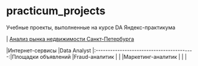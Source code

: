 # practicum_projects
Учебные проекты, выполненные на курсе DA Яндекс-практикума  

| [Анализ рынка недвижимости Санкт-Петербурга](https//github.com/irinas0/practicum_projects/tree/main/)

|Интернет-сервисы    |Data Analyst
|:-----------------------------------------:|Площадки объявлений |Fraud-аналитик
|                                           |                    |Маркетинг-аналитик
|                                           |
|
